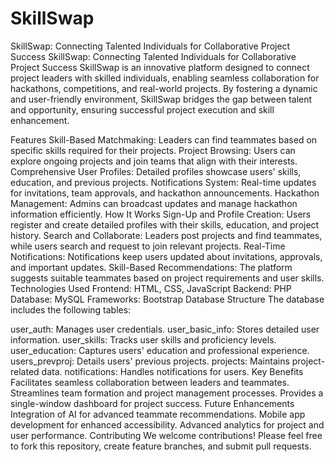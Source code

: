# SkillSwap
SkillSwap: Connecting Talented Individuals for Collaborative Project Success
SkillSwap: Connecting Talented Individuals for Collaborative Project Success
SkillSwap is an innovative platform designed to connect project leaders with skilled individuals, enabling seamless collaboration for hackathons, competitions, and real-world projects. By fostering a dynamic and user-friendly environment, SkillSwap bridges the gap between talent and opportunity, ensuring successful project execution and skill enhancement.

Features
Skill-Based Matchmaking: Leaders can find teammates based on specific skills required for their projects.
Project Browsing: Users can explore ongoing projects and join teams that align with their interests.
Comprehensive User Profiles: Detailed profiles showcase users' skills, education, and previous projects.
Notifications System: Real-time updates for invitations, team approvals, and hackathon announcements.
Hackathon Management: Admins can broadcast updates and manage hackathon information efficiently.
How It Works
Sign-Up and Profile Creation: Users register and create detailed profiles with their skills, education, and project history.
Search and Collaborate: Leaders post projects and find teammates, while users search and request to join relevant projects.
Real-Time Notifications: Notifications keep users updated about invitations, approvals, and important updates.
Skill-Based Recommendations: The platform suggests suitable teammates based on project requirements and user skills.
Technologies Used
Frontend: HTML, CSS, JavaScript
Backend: PHP
Database: MySQL
Frameworks: Bootstrap
Database Structure
The database includes the following tables:

user_auth: Manages user credentials.
user_basic_info: Stores detailed user information.
user_skills: Tracks user skills and proficiency levels.
user_education: Captures users' education and professional experience.
users_prevproj: Details users' previous projects.
projects: Maintains project-related data.
notifications: Handles notifications for users.
Key Benefits
Facilitates seamless collaboration between leaders and teammates.
Streamlines team formation and project management processes.
Provides a single-window dashboard for project success.
Future Enhancements
Integration of AI for advanced teammate recommendations.
Mobile app development for enhanced accessibility.
Advanced analytics for project and user performance.
Contributing
We welcome contributions! Please feel free to fork this repository, create feature branches, and submit pull requests.


